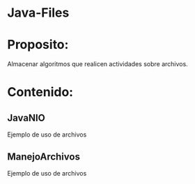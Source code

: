 # Java-Files
# Proposito:
 Almacenar algoritmos que realicen actividades sobre archivos. 
# Contenido:

## JavaNIO
   Ejemplo de uso de archivos
## ManejoArchivos
   Ejemplo de uso de archivos
